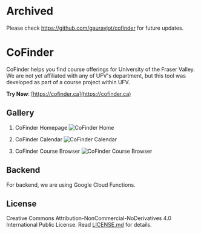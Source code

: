 # Archived

Please check <https://github.com/gauravjot/cofinder> for future updates.

# CoFinder

CoFinder helps you find course offerings for University of the Fraser Valley. We are not yet affiliated with any of UFV's department, but this tool was developed as part of a course project within UFV.

**Try Now**: [https://cofinder.ca](https://cofinder.ca)

## Gallery

1. CoFinder Homepage
   ![CoFinder Home](screenshots/homepage.png)

2. CoFinder Calendar
   ![CoFinder Calendar](screenshots/calendar.png)

3. CoFinder Course Browser
   ![CoFinder Course Browser](screenshots/course_browser.png)

## Backend

For backend, we are using Google Cloud Functions.

## License

Creative Commons Attribution-NonCommercial-NoDerivatives 4.0 International Public License. Read [LICENSE.md](LICENSE.md) for details.
